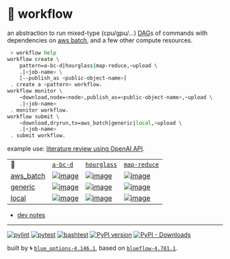 # 📜 workflow

an abstraction to run mixed-type (cpu/gpu/...) [DAG](https://networkx.org/documentation/stable/reference/classes/digraph.html)s of commands with dependencies on [aws batch](https://aws.amazon.com/batch/), and a few other compute resources.

```bash
 > workflow help
workflow create \
	pattern=a-bc-d|hourglass|map-reduce,~upload \
	.|<job-name> \
	[--publish_as <public-object-name>]
 . create a <pattern> workflow.
workflow monitor \
	~download,node=<node>,publish_as=<public-object-name>,~upload \
	.|<job-name>
 . monitor workflow.
workflow submit \
	~download,dryrun,to=aws_batch|generic|local,~upload \
	.|<job-name>
 . submit workflow.
```

example use: [literature review using OpenAI API](https://github.com/kamangir/openai-commands/tree/main/openai_commands/literature_review).

|   |   |   |   |
| --- | --- | --- | --- |
| 📜 | [`a-bc-d`](./patterns/a-bc-d.dot) | [`hourglass`](./patterns/hourglass.dot) | [`map-reduce`](./patterns/map-reduce.dot) |
| [aws_batch](./runners/aws_batch.py) | [![image](https://kamangir-public.s3.ca-central-1.amazonaws.com/aws_batch-a-bc-d/workflow.gif?raw=true&random=qkzunn7C3Y3Oxp4u)](https://kamangir-public.s3.ca-central-1.amazonaws.com/aws_batch-a-bc-d/workflow.gif?raw=true&random=qkzunn7C3Y3Oxp4u) | [![image](https://kamangir-public.s3.ca-central-1.amazonaws.com/aws_batch-hourglass/workflow.gif?raw=true&random=ZMW05V0LQ4L3ZjCv)](https://kamangir-public.s3.ca-central-1.amazonaws.com/aws_batch-hourglass/workflow.gif?raw=true&random=ZMW05V0LQ4L3ZjCv) | [![image](https://kamangir-public.s3.ca-central-1.amazonaws.com/aws_batch-map-reduce/workflow.gif?raw=true&random=GAGTVnpdELWYMPlJ)](https://kamangir-public.s3.ca-central-1.amazonaws.com/aws_batch-map-reduce/workflow.gif?raw=true&random=GAGTVnpdELWYMPlJ) |
| [generic](./runners/generic.py) | [![image](https://kamangir-public.s3.ca-central-1.amazonaws.com/generic-a-bc-d/workflow.gif?raw=true&random=7Lntes6LE84yGf8U)](https://kamangir-public.s3.ca-central-1.amazonaws.com/generic-a-bc-d/workflow.gif?raw=true&random=7Lntes6LE84yGf8U) | [![image](https://kamangir-public.s3.ca-central-1.amazonaws.com/generic-hourglass/workflow.gif?raw=true&random=kCW8lgeG1QeY6Cjh)](https://kamangir-public.s3.ca-central-1.amazonaws.com/generic-hourglass/workflow.gif?raw=true&random=kCW8lgeG1QeY6Cjh) | [![image](https://kamangir-public.s3.ca-central-1.amazonaws.com/generic-map-reduce/workflow.gif?raw=true&random=z0yJG8dYlURwXSop)](https://kamangir-public.s3.ca-central-1.amazonaws.com/generic-map-reduce/workflow.gif?raw=true&random=z0yJG8dYlURwXSop) |
| [local](./runners/local.py) | [![image](https://kamangir-public.s3.ca-central-1.amazonaws.com/local-a-bc-d/workflow.gif?raw=true&random=IH9hpzMVxDFcnM6t)](https://kamangir-public.s3.ca-central-1.amazonaws.com/local-a-bc-d/workflow.gif?raw=true&random=IH9hpzMVxDFcnM6t) | [![image](https://kamangir-public.s3.ca-central-1.amazonaws.com/local-hourglass/workflow.gif?raw=true&random=OYJjPdedUMAaA3ij)](https://kamangir-public.s3.ca-central-1.amazonaws.com/local-hourglass/workflow.gif?raw=true&random=OYJjPdedUMAaA3ij) | [![image](https://kamangir-public.s3.ca-central-1.amazonaws.com/local-map-reduce/workflow.gif?raw=true&random=EgndXlGM4v1td5eU)](https://kamangir-public.s3.ca-central-1.amazonaws.com/local-map-reduce/workflow.gif?raw=true&random=EgndXlGM4v1td5eU) |

- [dev notes](https://arash-kamangir.medium.com/%EF%B8%8F-openai-experiments-54-e49117dc69ef)

---


[![pylint](https://github.com/kamangir/notebooks-and-scripts/actions/workflows/pylint.yml/badge.svg)](https://github.com/kamangir/notebooks-and-scripts/actions/workflows/pylint.yml) [![pytest](https://github.com/kamangir/notebooks-and-scripts/actions/workflows/pytest.yml/badge.svg)](https://github.com/kamangir/notebooks-and-scripts/actions/workflows/pytest.yml) [![bashtest](https://github.com/kamangir/notebooks-and-scripts/actions/workflows/bashtest.yml/badge.svg)](https://github.com/kamangir/notebooks-and-scripts/actions/workflows/bashtest.yml) [![PyPI version](https://img.shields.io/pypi/v/notebooks-and-scripts.svg)](https://pypi.org/project/notebooks-and-scripts/) [![PyPI - Downloads](https://img.shields.io/pypi/dd/notebooks-and-scripts)](https://pypistats.org/packages/notebooks-and-scripts)

built by 🌀 [`blue_options-4.146.1`](https://github.com/kamangir/awesome-bash-cli), based on [`blueflow-4.781.1`](https://github.com/kamangir/notebooks-and-scripts).
